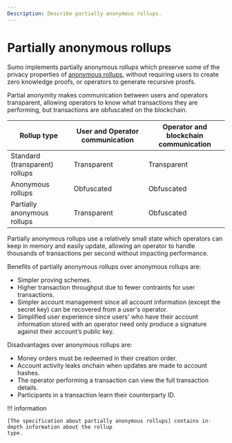 ```yaml
---
Description: Describe partially anonymous rollups.
---
```


# Partially anonymous rollups

Sumo implements partially anonymous rollups which preserve some of the privacy properties of
[anonymous rollups], without requiring users to create zero knowledge proofs, or operators to
generate recursive proofs.

Partial anonymity makes communication between users and operators transparent, allowing operators
to know what transactions they are performing, but transactions are obfuscated on the blockchain.

| Rollup type                    | User and Operator communication | Operator and blockchain communication |
|--------------------------------|---------------------------------|---------------------------------------|
| Standard (transparent) rollups | Transparent                     | Transparent                           |
| Anonymous rollups              | Obfuscated                      | Obfuscated                            |
| Partially anonymous rollups    | Transparent                     | Obfuscated                            |

Partially anonymous rollups use a relatively small state which operators can keep
in memory and easily update, allowing an operator to handle thousands of transactions per second
without impacting performance.

Benefits of partially anonymous rollups over anonymous rollups are:

* Simpler proving schemes.
* Higher transaction throughput due to fewer contraints for user transactions.
* Simpler account management since all account information (except the secret key) can be recovered
    from a user's operator.
* Simplified user experience since users' who have their account information stored with an
    operator need only produce a signature against their account’s public key.

Disadvantages over anonymous rollups are:

* Money orders must be redeemed in their creation order.
* Account activity leaks onchain when updates are made to account hashes.
* The operator performing a transaction can view the full transaction details.
* Participants in a transaction learn their counterparty ID.

!!! information

    [The specification about partially anonymous rollups] contains in-depth information about the rollup
    type.

[anonymous rollups]: https://ethresear.ch/t/account-based-anonymous-rollup/6657
[The specification about partially anonymous rollups]: ../Assets/partially_anonymous_rollups_with_encryption-v1.4-June.pdf
